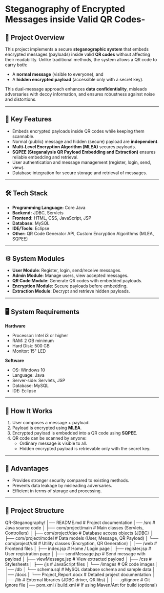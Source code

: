 # Steganography of Encrypted Messages inside Valid QR Codes-

## 📌 Project Overview
This project implements a secure **steganographic system** that embeds encrypted messages (payloads) inside valid **QR codes** without affecting their readability. Unlike traditional methods, the system allows a QR code to carry both:
- A **normal message** (visible to everyone), and
- A **hidden encrypted payload** (accessible only with a secret key).

This dual-message approach enhances **data confidentiality**, misleads adversaries with decoy information, and ensures robustness against noise and distortions.

---

## 🎯 Key Features
- Embeds encrypted payloads inside QR codes while keeping them scannable.
- Normal (public) message and hidden (secure) payload are **independent**.
- **Multi-Level Encryption Algorithm (MLEA)** secures payloads.
- **SQPEE (Steganalysis QR Payload Embedding and Extraction)** ensures reliable embedding and retrieval.
- User authentication and message management (register, login, send, view).
- Database integration for secure storage and retrieval of messages.

---

## 🛠️ Tech Stack
- **Programming Language:** Core Java  
- **Backend:** JDBC, Servlets  
- **Frontend:** HTML, CSS, JavaScript, JSP  
- **Database:** MySQL  
- **IDE/Tools:** Eclipse  
- **Other:** QR Code Generator API, Custom Encryption Algorithms (MLEA, SQPEE)  

---

## ⚙️ System Modules
- **User Module**: Register, login, send/receive messages.  
- **Admin Module**: Manage users, view accepted messages.  
- **QR Code Module**: Generate QR codes with embedded payloads.  
- **Encryption Module**: Secure payloads before embedding.  
- **Extraction Module**: Decrypt and retrieve hidden payloads.  

---

## 🖥️ System Requirements
**Hardware**  
- Processor: Intel i3 or higher  
- RAM: 2 GB minimum  
- Hard Disk: 500 GB  
- Monitor: 15" LED  

**Software**  
- OS: Windows 10  
- Language: Java  
- Server-side: Servlets, JSP  
- Database: MySQL  
- IDE: Eclipse  

---

## 🚀 How It Works
1. User composes a message + payload.  
2. Payload is encrypted using **MLEA**.  
3. Encrypted payload is embedded into a QR code using **SQPEE**.  
4. QR code can be scanned by anyone:
   - Ordinary message is visible to all.  
   - Hidden encrypted payload is retrievable only with the secret key.  

---

## 📖 Advantages
- Provides stronger security compared to existing methods.  
- Prevents data leakage by misleading adversaries.  
- Efficient in terms of storage and processing.  

---

## 📂 Project Structure
QR-Steganography/
│── README.md # Project documentation
│── /src # Java source code
│ ├── com/project/main # Main classes (Servlets, Controllers)
│ ├── com/project/dao # Database access objects (JDBC)
│ ├── com/project/model # Data models (User, Message, QR Payload)
│ └── com/project/util # Utility classes (Encryption, QR Generation)
│
│── /web # Frontend files
│ ├── index.jsp # Home / Login page
│ ├── register.jsp # User registration page
│ ├── sendMessage.jsp # Send message with payload
│ ├── viewMessage.jsp # View extracted payload
│ ├── /css # Stylesheets
│ ├── /js # JavaScript files
│ └── /images # QR code images
│
│── /db
│ └── schema.sql # MySQL database schema and sample data
│
│── /docs
│ └── Project_Report.docx # Detailed project documentation
│
│── /lib # External libraries (JDBC driver, QR libs)
│
│── .gitignore # Git ignore file
│── pom.xml / build.xml # If using Maven/Ant for build (optional)
